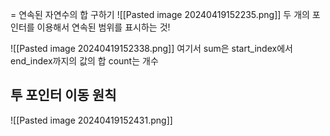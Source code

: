 = 연속된 자연수의 합 구하기
![[Pasted image 20240419152235.png]]
두 개의 포인터를 이용해서 연속된 범위를 표시하는 것!

![[Pasted image 20240419152338.png]]
여기서 sum은 start_index에서 end_index까지의 값의 합
count는 개수

## 투 포인터 이동 원칙
![[Pasted image 20240419152431.png]]

